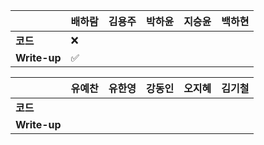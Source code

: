|              | 배하람             | 김용주 | 박하윤 | 지승윤 | 백하현 |
| ------------ | ------------------ | ------ | ------ | ------ | ------ |
| **코드**     | :x:                |        |        |        |        |
| **Write-up** | :white_check_mark: |        |        |        |        |

|              | 유예찬 | 유한영 | 강동인 | 오지혜 | 김기철 |
| ------------ | ------ | ------ | ------ | ------ | ------ |
| **코드**     |        |        |        |        |        |
| **Write-up** |        |        |        |        |        |

